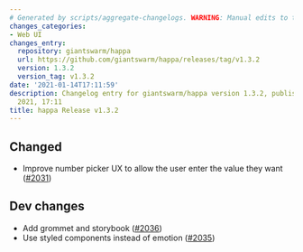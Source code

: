 ```yaml
---
# Generated by scripts/aggregate-changelogs. WARNING: Manual edits to this files will be overwritten.
changes_categories:
- Web UI
changes_entry:
  repository: giantswarm/happa
  url: https://github.com/giantswarm/happa/releases/tag/v1.3.2
  version: 1.3.2
  version_tag: v1.3.2
date: '2021-01-14T17:11:59'
description: Changelog entry for giantswarm/happa version 1.3.2, published on 14 January
  2021, 17:11
title: happa Release v1.3.2
---
```


## Changed

- Improve number picker UX to allow the user enter the value they want ([#2031](https://github.com/giantswarm/happa/pull/2031))

## Dev changes

- Add grommet and storybook ([#2036](https://github.com/giantswarm/happa/pull/2036))
- Use styled components instead of emotion ([#2035](https://github.com/giantswarm/happa/pull/2035))


